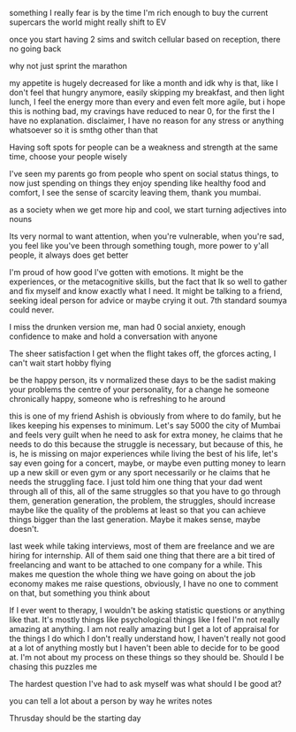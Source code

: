 something I really fear is by the time I'm rich enough to buy the current supercars the world might really shift to EV

once you start having 2 sims and switch cellular based on reception, there no going back

why not just sprint the marathon 

my appetite is hugely decreased for like a month and idk why is that, like I don't feel that hungry anymore, easily skipping my breakfast, and then light lunch, I feel the energy more than every and even felt more agile, but i hope this is nothing bad, my cravings have reduced to near 0, for the first the I have no explanation. disclaimer, I have no reason for any stress or anything whatsoever so it is smthg other than that

Having soft spots for people can be a weakness and strength at the same time, choose your people wisely 

I've seen my parents go from people who spent on social status things, to now just spending on things they enjoy spending like healthy food and comfort, I see the sense of scarcity leaving them, thank you mumbai.

as a society when we get more hip and cool, we start turning adjectives into nouns

Its very normal to want attention, when you're vulnerable, when you're sad, you feel like you've been through something tough, more power to y'all people, it always does get better

I'm proud of how good I've gotten with emotions. It might be the experiences, or the metacognitive skills, but the fact that Ik so well to gather and fix myself and know exactly what I need. It might be talking to a friend, seeking ideal person for advice or maybe crying it out. 7th standard soumya could never.

I miss the drunken version me, man had 0 social anxiety, enough confidence to make and hold a conversation with anyone

The sheer satisfaction I get when the flight takes off, the gforces acting, I can't wait start hobby flying

be the happy person, its v normalized these days to be the sadist making your problems the centre of your personality, for a change he someone chronically happy, someone who is refreshing to he around

this is one of my friend Ashish is obviously from where to do family, but he likes keeping his expenses to minimum. Let's say 5000 the city of Mumbai and feels very guilt when he need to ask for extra money, he claims that he needs to do this because the struggle is necessary, but because of this, he is, he is missing on major experiences while living the best of his life, let's say even going for a concert, maybe, or maybe even putting money to learn up a new skill or even gym or any sport necessarily or he claims that he needs the struggling face. I just told him one thing that your dad went through all of this, all of the same struggles so that you have to go through them, generation generation, the problem, the struggles, should increase maybe like the quality of the problems at least so that you can achieve things bigger than the last generation. Maybe it makes sense, maybe doesn't.

last week while taking interviews, most of them are freelance and we are hiring for internship. All of them said one thing that there are a bit tired of freelancing and want to be attached to one company for a while. This makes me question the whole thing we have going on about the job economy makes me raise questions, obviously, I have no one to comment on that, but something you think about

If I ever went to therapy, I wouldn't be asking statistic questions or anything like that. It's mostly things like psychological things like I feel I'm not really amazing at anything. I am not really amazing but I get a lot of appraisal for the things I do which I don't really understand how, I haven't really not good at a lot of anything mostly but I haven't been able to decide for to be good at. I'm not about my process on these things so they should be. Should I be chasing this puzzles me

The hardest question I've had to ask myself was what should I be good at?

you can tell a lot about a person by way he writes notes

Thrusday should be the starting day
